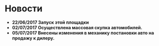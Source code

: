 # Новости

- **22/06/2017 Запуск этой площадки**
- **02/07/2017 Осуществлена массовая скупка автомобилей.**
- **05/07/2017 Внесены изменения в механику постановки авто на продажу к дилеру.**
